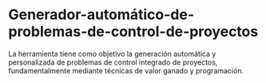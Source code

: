# Generador-automático-de-problemas-de-control-de-proyectos
La herramienta tiene como objetivo la generación automática y personalizada de problemas de control integrado de proyectos, fundamentalmente mediante técnicas de valor ganado y programación.
